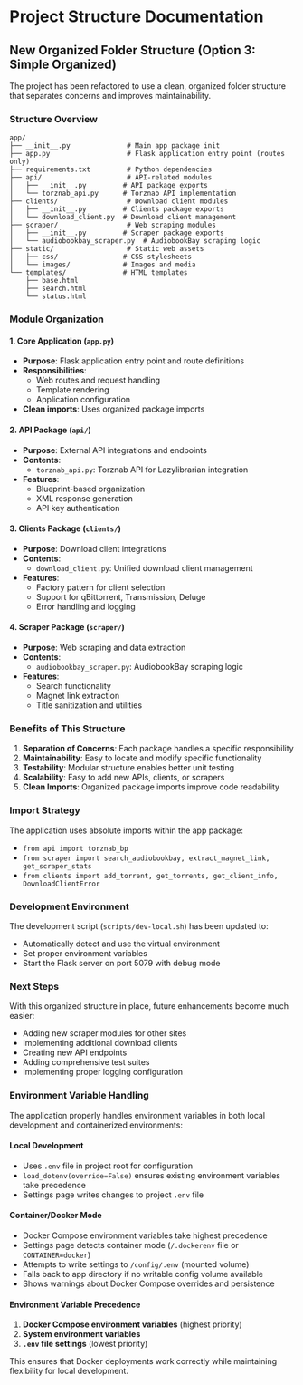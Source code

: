 # Project Structure Documentation

## New Organized Folder Structure (Option 3: Simple Organized)

The project has been refactored to use a clean, organized folder structure that separates concerns and improves maintainability.

### Structure Overview

```
app/
├── __init__.py              # Main app package init
├── app.py                   # Flask application entry point (routes only)
├── requirements.txt         # Python dependencies
├── api/                     # API-related modules
│   ├── __init__.py         # API package exports
│   └── torznab_api.py      # Torznab API implementation
├── clients/                 # Download client modules
│   ├── __init__.py         # Clients package exports
│   └── download_client.py  # Download client management
├── scraper/                 # Web scraping modules
│   ├── __init__.py         # Scraper package exports
│   └── audiobookbay_scraper.py  # AudiobookBay scraping logic
├── static/                  # Static web assets
│   ├── css/                # CSS stylesheets
│   └── images/             # Images and media
└── templates/              # HTML templates
    ├── base.html
    ├── search.html
    └── status.html
```

### Module Organization

#### 1. Core Application (`app.py`)
- **Purpose**: Flask application entry point and route definitions
- **Responsibilities**: 
  - Web routes and request handling
  - Template rendering
  - Application configuration
- **Clean imports**: Uses organized package imports

#### 2. API Package (`api/`)
- **Purpose**: External API integrations and endpoints
- **Contents**:
  - `torznab_api.py`: Torznab API for Lazylibrarian integration
- **Features**: 
  - Blueprint-based organization
  - XML response generation
  - API key authentication

#### 3. Clients Package (`clients/`)
- **Purpose**: Download client integrations
- **Contents**:
  - `download_client.py`: Unified download client management
- **Features**:
  - Factory pattern for client selection
  - Support for qBittorrent, Transmission, Deluge
  - Error handling and logging

#### 4. Scraper Package (`scraper/`)
- **Purpose**: Web scraping and data extraction
- **Contents**:
  - `audiobookbay_scraper.py`: AudiobookBay scraping logic
- **Features**:
  - Search functionality
  - Magnet link extraction
  - Title sanitization and utilities

### Benefits of This Structure

1. **Separation of Concerns**: Each package handles a specific responsibility
2. **Maintainability**: Easy to locate and modify specific functionality
3. **Testability**: Modular structure enables better unit testing
4. **Scalability**: Easy to add new APIs, clients, or scrapers
5. **Clean Imports**: Organized package imports improve code readability

### Import Strategy

The application uses absolute imports within the app package:
- `from api import torznab_bp`
- `from scraper import search_audiobookbay, extract_magnet_link, get_scraper_stats`
- `from clients import add_torrent, get_torrents, get_client_info, DownloadClientError`

### Development Environment

The development script (`scripts/dev-local.sh`) has been updated to:
- Automatically detect and use the virtual environment
- Set proper environment variables
- Start the Flask server on port 5079 with debug mode

### Next Steps

With this organized structure in place, future enhancements become much easier:
- Adding new scraper modules for other sites
- Implementing additional download clients
- Creating new API endpoints
- Adding comprehensive test suites
- Implementing proper logging configuration

### Environment Variable Handling

The application properly handles environment variables in both local development and containerized environments:

#### **Local Development**
- Uses `.env` file in project root for configuration
- `load_dotenv(override=False)` ensures existing environment variables take precedence
- Settings page writes changes to project `.env` file

#### **Container/Docker Mode**
- Docker Compose environment variables take highest precedence
- Settings page detects container mode (`/.dockerenv` file or `CONTAINER=docker`)
- Attempts to write settings to `/config/.env` (mounted volume)
- Falls back to app directory if no writable config volume available
- Shows warnings about Docker Compose overrides and persistence

#### **Environment Variable Precedence**
1. **Docker Compose environment variables** (highest priority)
2. **System environment variables**
3. **`.env` file settings** (lowest priority)

This ensures that Docker deployments work correctly while maintaining flexibility for local development.
